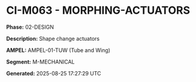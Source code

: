 # CI-M063 - MORPHING-ACTUATORS

**Phase:** 02-DESIGN

**Description:** Shape change actuators

**AMPEL:** AMPEL-01-TUW (Tube and Wing)

**Segment:** M-MECHANICAL

**Generated:** 2025-08-25 17:27:29 UTC
